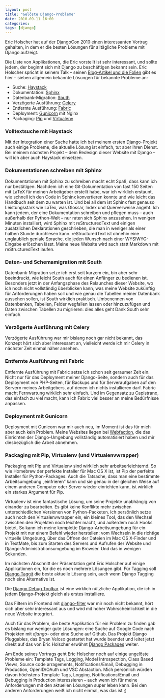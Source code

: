```yaml
---
layout: post
title: "Gelöste Django-Probleme"
date: 2010-09-11 16:00
categories:
tags: [django]
---
```


Eric Holscher hat auf der DjangoCon 2010 einen interessanten Vortrag gehalten, in dem er die besten Lösungen für alltägliche Probleme mit Django aufzeigt.

<!-- more -->

Die Liste von Applikationen, die Eric vorstellt ist sehr interessant, und sollte jedem, der beginnt sich mit Django zu beschäftigen bekannt sein. Eric Holscher spricht in seinem Talk – seinen [Blog-Artikel und die Folien](http://ericholscher.com/blog/2010/sep/10/djangocon-talk/) gibt es hier – sieben allgemein bekannte Lösungen für bekannte Probleme an:

* Suche: [Haystack](http://haystacksearch.org/)
* Dokumentation: [Sphinx](http://sphinx.pocoo.org/)
* Datenbank-Migration: [South](http://south.aeracode.org/)
* Verzögerte Ausführung: [Celery](http://celeryproject.org/)
* Entfernte Ausführung: [Fabric](http://fabfile.org/)
* Deployment: [Gunicorn](http://gunicorn.org/) mit Nginx
* Packaging: [Pip](http://pip-installer.org/) und [Virtualenv](http://virtualenv.openplans.org/)

### Volltextsuche mit Haystack

Mit der Integration einer Suche hatte ich bei meinem ersten Django-Projekt auch einige Probleme, die aktuelle Lösung ist einfach, tut aber ihren Dienst. Bei meinem nächsten Projekt – dem Redesign dieser Website mit Django – will ich aber auch Haystack einsetzen.

### Dokumentationen schreiben mit Sphinx

Dokumentationen mit Sphinx zu schreiben macht echt Spaß, dass kann ich nur bestätigen. Nachdem ich eine Git-Dokumentation von fast 150 Seiten mit LaTeX für meinen Arbeitgeber erstellt habe, war ich wirklich erstaunt, wie schnell ich den Code in Sphinx konvertieren konnte und wie leicht das Handbuch seit dem zu warten ist. Und bei all dem ist Sphinx fast genauso Leistungsstark wie LaTex, was Glossar, Index und Querverweise angeht. Ich kann jedem, der eine Dokumentation schreiben und pflegen muss – auch außerhalb der Python-Welt – nur raten sich Sphinx anzusehen. In wenigen Minuten installiert, wird Sphinx mit reStructuredText und einigen zusätzlichen Deklarationen geschrieben, die man in weniger als einer halben Stunde durchlesen kann. reStructuredText ist ohnehin eine unglaublich geniale Sprache, die jeden Wunsch nach einer WYSIWYG-Eingabe erlöschen lässt. Meine neue Website wird auch statt Markdown mit reStructuredText laufen.

### Daten- und Schemamigration mit South

Datenbank-Migration setze ich erst seit kurzem ein, bin aber sehr beeindruckt, wie leicht South auch für einen Anfänger zu bedienen ist. Besonders jetzt in der Anfangsphase des Relaunches dieser Website, wo ich noch nicht vollständig überblicken kann, was meine Website zukünftig für Anforderungen haben soll und wie genau die Tabellen meiner Datenbank aussehen sollen, ist South wirklich praktisch. Umbenennen von Datenbanken, Tabellen, Felder wegfallen lassen oder hinzuzufügen und Daten zwischen Tabellen zu migrieren: dies alles geht Dank South sehr einfach.

### Verzögerte Ausführung mit Celery

Verzögerte Ausführung war mir bislang noch gar nicht bekannt, das Konzept hört sich aber interessant an, vielleicht werde ich mir Celery in nächster Zeit einmal näher ansehen.

### Entfernte Ausführung mit Fabric

Entfernte Ausführung mit Fabric setze ich schon seit geraumer Zeit ein. Nicht nur für das Deployment meiner Django-Seite, sondern auch für das Deployment von PHP-Seiten, für Backups und für Serveraufgaben auf den Servern meines Arbeitgebers, auf denen ich nichts installieren darf. Fabric macht Fernwartung wirklich sehr einfach. Und im Gegensatz zu Capistrano, das einfach zu viel macht, kann ich Fabric viel besser an meine Bedürfnisse anpassen.

### Deployment mit Gunicorn

Deployment mit Gunicorn war mir auch neu, im Moment ist das für mich aber auch kein Problem. Meine Websites liegen bei [Webfaction](http://www.webfaction.com/?affiliate=kogakure), die das Einrichten der Django-Umgebung vollständig automatisiert haben und mir diesbezüglich die Arbeit abnehmen.

### Packaging mit Pip, Virtualenv (und Virtualenvwrapper)

Packaging mit Pip und Virtualenv sind wirklich sehr arbeitserleichternd. So wie Homebrew der perfekte Installer für Mac OS X ist, ist Pip der perfekte Installer für Python-Packages. Auch die Tatsache, dass man eine bestimmte Arbeitsumgebung „einfrieren“ kann und sie genau in der gleichen Weise auf einem anderen Computer oder Server wieder einrichten kann, ist wirklich ein starkes Argument für Pip.

Virtualenv ist eine fantastische Lösung, um seine Projekte unabhängig von einander zu bearbeiten. Es gibt keine Konflikte mehr zwischen unterschiedlichen Versionen von Python-Packeten. Ich persönlich setze auch noch den Virtualenvwrapper ein, ein kleines Tool, das den Wechsel zwischen den Projekten noch leichter macht, und außerdem noch Hooks bietet. So kann ich meine komplette Django-Arbeitsumgebung für ein Projekt mit nur einem Befehl wieder herstellen: vom Wechseln in die richtige virtuelle Umgebung, über das Öffnen der Dateien im Mac OS X-Finder und in TextMate, bis zum Starten des Servers und Aufrufen der Website und Django-Administrationsumgebung im Browser. Und das in wenigen Sekunden.

Im nächsten Abschnitt der Präsentation geht Eric Holscher auf einige Applikationen ein, für die es noch mehrere Lösungen gibt. Für Tagging soll [Django Taggit](http://github.com/alex/django-taggit) die beste aktuelle Lösung sein, auch wenn Django Tagging noch eine Alternative ist.

Die [Django Debug Toolbar](http://github.com/robhudson/django-debug-toolbar) ist eine wirklich nützliche Applikation, die ich in jedem Django-Projekt gleich als erstes installiere.

Das Filtern im Frontend mit [django-filter](http://github.com/alex/django-filter) war mir noch nicht bekannt, hört sich aber sehr interessant aus und wird mit hoher Wahrscheinlichkeit in die neue Website integriert.

Auch für das Problem, die beste Applikation für ein Problem zu finden gab es bislang nur weniger gute Lösungen: eine Suche auf Google Code nach Projekten mit *django-* oder eine Suche auf Github. Das Projekt Django Pluggables, das Bryan Veloso gestartet hat wurde beendet und leitet jetzt direkt auf das von Eric Holscher erwähnt [Django Packages](http://djangopackages.com/) weiter.

Am Ende seines Vortrags geht Eric Holscher noch auf einige ungelöste Probleme ein: Template Tags, Logging, Model Introspection, Class Based Views, Source code arragements, Notifications/Email, Debugging in Production, OpenID/OAuth und VSC Abstaction. Mich persönlich würden davon höchstens Template Tags, Logging, Notifications/Email und Debugging in Production interessieren – auch wenn ich für meine Anforderungen mit den aktuellen Lösungen super leben kann. Bei den anderen Anforderungen weiß ich nicht einmal, was das ist ;)
